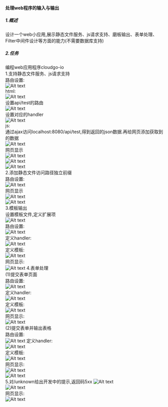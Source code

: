 #### 处理web程序的输入与输出
##### 1.概述
设计一个web小应用,展示静态文件服务、js请求支持、磨板输出、表单处理、Filter中间件设计等方面的能力(不需要数据库支持)
##### 2.任务
编程web应用程序cloudgo-io </br>
1.支持静态文件服务、js请求支持 </br>
路由设置: </br>
![Alt text](./pic/1511101671612.png) </br>
html: </br>
![Alt text](./pic/1511101763008.png) </br>
设置api/test的路由 </br>
![Alt text](./pic/1511103301709.png) </br>
设置对应的handler </br>
![Alt text](./pic/1511103342490.png) </br>
js: </br>
通过ajax访问localhost:8080/api/test,得到返回的json数据.再给网页添加获取到的数据 </br>
![Alt text](./pic/1511101798185.png) </br>
网页显示 </br>
![Alt text](./pic/1511103577021.png) </br>
![Alt text](./pic/1511101825662.png) </br>
![Alt text](./pic/1511101884149.png) </br>
2.添加静态文件访问路径独立前缀 </br>
路由设置: </br>
![Alt text](./pic/1511101723778.png) </br>
网页显示 </br>
![Alt text](./pic/1511104498599.png) </br>
![Alt text](./pic/1511102061235.png) </br>
3.模板输出 </br>
设置模板文件,定义扩展项 </br>
![Alt text](./pic/1511102493227.png) </br>
路由设置: </br>
![Alt text](./pic/1511102251868.png) </br>
定义handler: </br>
![Alt text](./pic/1511102397107.png) </br>
定义模板: </br>
![Alt text](./pic/1511102470326.png) </br>
网页显示: </br>
![Alt text](./pic/1511102765868.png)
4.表单处理 </br>
(1)提交表单页面 </br>
路由设置: </br>
![Alt text](./pic/1511103675196.png) </br>
定义handler: </br>
![Alt text](./pic/1511103737284.png) </br>
定义模板: </br>
![Alt text](./pic/1511103766363.png) </br>
网页显示: </br>
![Alt text](./pic/1511103796693.png) </br>
(2)提交表单并输出表格 </br>
路由设置: </br>
![Alt text](./pic/1511103879768.png)
定义handler: </br>
![Alt text](./pic/1511103960155.png) </br>
定义模板: </br>
![Alt text](./pic/1511104001440.png) </br>
网页显示: </br>
![Alt text](./pic/1511104054098.png) </br>
![Alt text](./pic/1511104069173.png) </br>
5.对/unknown给出开发中的提示,返回码5xx
![Alt text](./pic/1511277581077.png) </br>
![Alt text](./pic/1511277629852.png) </br>
网页显示: </br>
![Alt text](./pic/1511104148748.png)








